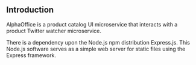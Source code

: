 ## Introduction
AlphaOffice is a product catalog UI microservice that interacts with a product Twitter watcher microservice.

There is a dependency upon the Node.js npm distribution Express.js. This Node.js software serves as a simple web server for static files using the Express framework.
